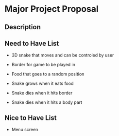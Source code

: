 # Major Project Proposal

## Description


## Need to Have List
- 3D snake that moves and can be controled by user
- Border for game to be played in
- Food that goes to a random position

- Snake grows when it eats food
- Snake dies when it hits border
- Snake dies when it hits a body part

## Nice to Have List
- Menu screen
